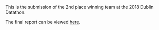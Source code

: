 This is the submission of the 2nd place winning team at the 2018 Dublin Datathon.

The final report can be viewed [here](https://ksureshprojects.github.io/dublindatathon.html).
